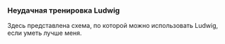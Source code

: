 ### Неудачная тренировка Ludwig

Здесь представлена схема, по которой можно использовать Ludwig, если уметь лучше меня.

